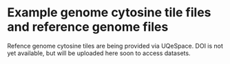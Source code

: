 # Example genome cytosine tile files and reference genome files

Refence genome cytosine tiles are being provided via UQeSpace. DOI is not yet available, but will be uploaded here soon to access datasets.
